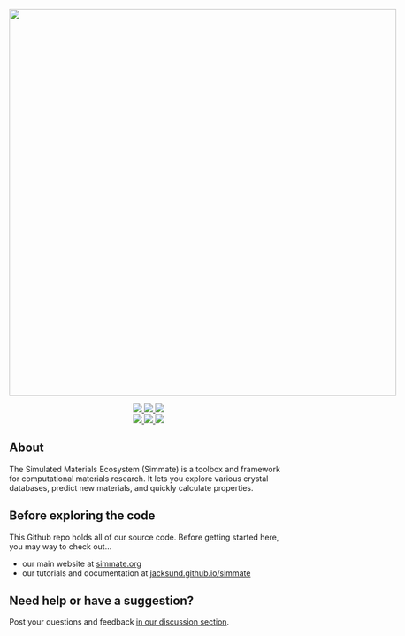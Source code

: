 <!-- This displays the Simmate Logo -->
<p align="center" href=https://simmate.org>
   <img src="https://github.com/jacksund/simmate/blob/main/src/simmate/website/static_files/images/simmate-logo-dark.svg?raw=true" width="700" style="max-width: 700px;">
</p>

<!-- This displays the dynamic badges -->
<p align="center">
<!-- Conda-forge OS support -->
<a href="https://anaconda.org/conda-forge/simmate">
    <img src="https://img.shields.io/badge/-Windows | Mac | Linux-00666b">
</a>
<!-- Pricing statement for begineers that are new to github -->
<a href="https://anaconda.org/conda-forge/simmate">
    <img src="https://img.shields.io/badge/-Free & Open Source-00666b">
</a>
<!-- link to JOSS paper -->
<a href="https://doi.org/10.21105/joss.04364">
    <img src="https://img.shields.io/badge/-DOI:10.21105/joss.04364-00666b">
</a>

</br>
<!-- Link to API documentation -->
<a href="https://jacksund.github.io/simmate/home/">
    <img src="https://img.shields.io/badge/-Tutorials & Docs-/?logo=microsoft-academic&color=00666b&logoColor=white">
</a>
<!-- Link to Website -->
<a href="https://simmate.org/">
    <img src="https://img.shields.io/badge/-Website-/?logo=iCloud&color=00666b&logoColor=white">
</a>
<!-- link to change-log -->
<a href="https://jacksund.github.io/simmate/change_log/">
    <img src="https://img.shields.io/badge/-Changes & Updates-/?logo=git-extensions&color=00666b&logoColor=white">
</a>
</p>

## About

The Simulated Materials Ecosystem (Simmate) is a toolbox and framework for computational materials research. It lets you explore various crystal databases, predict new materials, and quickly calculate properties.


## Before exploring the code

This Github repo holds all of our source code. Before getting started here, you may way to check out... 

- our main website at [simmate.org](https://simmate.org/)
- our tutorials and documentation at [jacksund.github.io/simmate](https://jacksund.github.io/simmate/home/)

## Need help or have a suggestion?

Post your questions and feedback [in our discussion section](https://github.com/jacksund/simmate/discussions/categories/q-a). 
